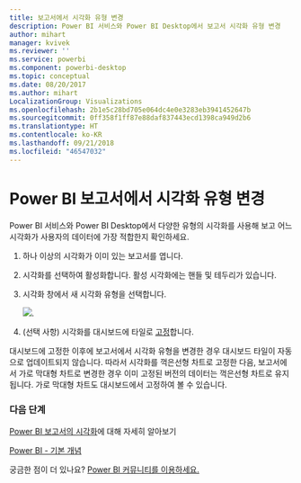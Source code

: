 ```yaml
---
title: 보고서에서 시각화 유형 변경
description: Power BI 서비스와 Power BI Desktop에서 보고서 시각화 유형 변경
author: mihart
manager: kvivek
ms.reviewer: ''
ms.service: powerbi
ms.component: powerbi-desktop
ms.topic: conceptual
ms.date: 08/20/2017
ms.author: mihart
LocalizationGroup: Visualizations
ms.openlocfilehash: 2b1e5c28bd705e064dc4e0e3283eb3941452647b
ms.sourcegitcommit: 0ff358f1ff87e88daf837443ecd1398ca949d2b6
ms.translationtype: HT
ms.contentlocale: ko-KR
ms.lasthandoff: 09/21/2018
ms.locfileid: "46547032"
---
```

# <a name="change-the-type-of-visualization-in-a-power-bi-report"></a>Power BI 보고서에서 시각화 유형 변경
Power BI 서비스와 Power BI Desktop에서 다양한 유형의 시각화를 사용해 보고 어느 시각화가 사용자의 데이터에 가장 적합한지 확인하세요. 

1. 하나 이상의 시각화가 이미 있는 보고서를 엽니다.   
2. 시각화를 선택하여 활성화합니다. 활성 시각화에는 핸들 및 테두리가 있습니다.    
3. 시각화 창에서 새 시각화 유형을 선택합니다. 
   
   ![](media/power-bi-report-change-visualization-type/changeviz.gif).
4. (선택 사항) 시각화를 대시보드에 타일로 [고정](../service-dashboard-pin-tile-from-report.md)합니다. 

대시보드에 고정한 이후에 보고서에서 시각화 유형을 변경한 경우 대시보드 타일이 자동으로 업데이트되지 않습니다. 따라서 시각화를 꺽은선형 차트로 고정한 다음, 보고서에서 가로 막대형 차트로 변경한 경우 이미 고정된 버전의 데이터는 꺽은선형 차트로 유지됩니다. 가로 막대형 차트도 대시보드에서 고정하여 볼 수 있습니다.

### <a name="next-steps"></a>다음 단계
[Power BI 보고서의 시각화](power-bi-report-visualizations.md)에 대해 자세히 알아보기

[Power BI - 기본 개념](../consumer/end-user-basic-concepts.md)

궁금한 점이 더 있나요? [Power BI 커뮤니티를 이용하세요.](http://community.powerbi.com/)

